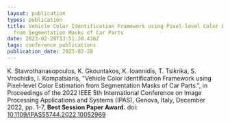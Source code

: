 ```yaml
---
layout: publication
types: publication
title: Vehicle Color Identification Framework using Pixel-level Color Estimation
  from Segmentation Masks of Car Parts
date: 2023-02-28T13:51:20.436Z
tags: conference_publications
publication_date: 2023-02-28
---
```

<!--StartFragment-->

K. Stavrothanasopoulos, K. Gkountakos, K. Ioannidis, T. Tsikrika, S. Vrochidis, I. Kompatsiaris, "Vehicle Color Identification Framework using Pixel-level Color Estimation from Segmentation Masks of Car Parts.", in Proceedings of the 2022 IEEE 5th International Conference on Image Processing Applications and Systems (IPAS), Genova, Italy, December 2022, pp. 1-7, **Best Session Paper Award.**  doi: [10.1109/IPAS55744.2022.10052969](https://ieeexplore.ieee.org/document/10052969)

<!--EndFragment-->